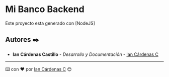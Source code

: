 # Mi Banco Backend

Este proyecto esta generado con [NodeJS]

## Autores ✒️

* **Ian Cárdenas Castillo** - *Desarrollo y Documentación* - [Ian Cárdenas C](https://github.com/ianCardenasCastillo)

---
⌨️ con ❤️ por [Ian Cárdenas C](https://github.com/ianCardenasCastillo) 😊
